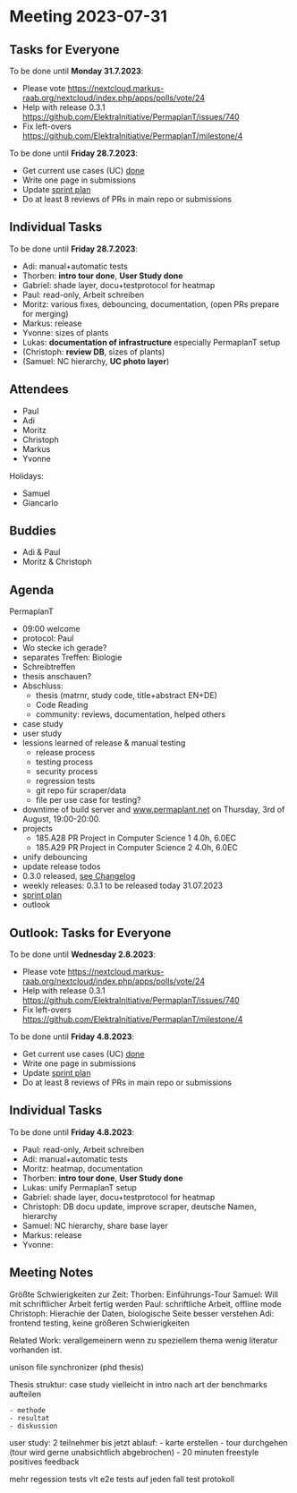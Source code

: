 # Meeting 2023-07-31

## Tasks for Everyone

To be done until **Monday 31.7.2023**:

- Please vote <https://nextcloud.markus-raab.org/nextcloud/index.php/apps/polls/vote/24>
- Help with release 0.3.1 <https://github.com/ElektraInitiative/PermaplanT/issues/740>
- Fix left-overs <https://github.com/ElektraInitiative/PermaplanT/milestone/4>

To be done until **Friday 28.7.2023**:

- Get current use cases (UC) [done](../usecases/README.md)
- Write one page in submissions
- Update [sprint plan](https://github.com/orgs/ElektraInitiative/projects/4/)
- Do at least 8 reviews of PRs in main repo or submissions

## Individual Tasks

To be done until **Friday 28.7.2023**:

- Adi: manual+automatic tests
- Thorben: **intro tour done**, **User Study done**
- Gabriel: shade layer, docu+testprotocol for heatmap
- Paul: read-only, Arbeit schreiben
- Moritz: various fixes, debouncing, documentation, (open PRs prepare for merging)
- Markus: release
- Yvonne: sizes of plants
- Lukas: **documentation of infrastructure** especially PermaplanT setup
- (Christoph: **review DB**, sizes of plants)
- (Samuel: NC hierarchy, **UC photo layer**)

## Attendees

- Paul
- Adi
- Moritz
- Christoph
- Markus
- Yvonne

Holidays:

- Samuel
- Giancarlo

## Buddies

- Adi & Paul
- Moritz & Christoph

## Agenda

PermaplanT

- 09:00 welcome
- protocol: Paul
- Wo stecke ich gerade?
- separates Treffen: Biologie
- Schreibtreffen
- thesis anschauen?
- Abschluss:
  - thesis (matrnr, study code, title+abstract EN+DE)
  - Code Reading
  - community: reviews, documentation, helped others
- case study
- user study
- lessions learned of release & manual testing
  - release process
  - testing process
  - security process
  - regression tests
  - git repo für scraper/data
  - file per use case for testing?
- downtime of build server and www.permaplant.net on Thursday, 3rd of August, 19:00-20:00.
- projects
  - 185.A28 PR Project in Computer Science 1 4.0h, 6.0EC
  - 185.A29 PR Project in Computer Science 2 4.0h, 6.0EC
- unify debouncing
- update release todos
- 0.3.0 released, [see Changelog](../CHANGELOG.md)
- weekly releases: 0.3.1 to be released today 31.07.2023
- [sprint plan](https://github.com/orgs/ElektraInitiative/projects/4/)
- outlook

## Outlook: Tasks for Everyone

To be done until **Wednesday 2.8.2023**:

- Please vote <https://nextcloud.markus-raab.org/nextcloud/index.php/apps/polls/vote/24>
- Help with release 0.3.1 <https://github.com/ElektraInitiative/PermaplanT/issues/740>
- Fix left-overs <https://github.com/ElektraInitiative/PermaplanT/milestone/4>

To be done until **Friday 4.8.2023**:

- Get current use cases (UC) [done](../usecases/README.md)
- Write one page in submissions
- Update [sprint plan](https://github.com/orgs/ElektraInitiative/projects/4/)
- Do at least 8 reviews of PRs in main repo or submissions

## Individual Tasks

To be done until **Friday 4.8.2023**:

- Paul: read-only, Arbeit schreiben
- Adi: manual+automatic tests
- Moritz: heatmap, documentation
- Thorben: **intro tour done**, **User Study done**
- Lukas: unify PermaplanT setup
- Gabriel: shade layer, docu+testprotocol for heatmap
- Christoph: DB docu update, improve scraper, deutsche Namen, hierarchy
- Samuel: NC hierarchy, share base layer
- Markus: release
- Yvonne:

## Meeting Notes

Größte Schwierigkeiten zur Zeit:
Thorben: Einführungs-Tour
Samuel: Will mit schriftlicher Arbeit fertig werden
Paul: schriftliche Arbeit, offline mode
Christoph: Hierachie der Daten, biologische Seite besser verstehen
Adi: frontend testing, keine größeren Schwierigkeiten

Related Work:
verallgemeinern wenn zu speziellem thema wenig literatur vorhanden ist.

unison file synchronizer (phd thesis)

Thesis struktur:
case study vielleicht in intro
nach art der benchmarks aufteilen

    - methode
    - resultat
    - diskussion

user study:
2 teilnehmer bis jetzt
ablauf: - karte erstellen - tour durchgehen (tour wird gerne unabsichtlich abgebrochen) - 20 minuten freestyle
positives feedback

mehr regession tests
vlt e2e tests auf jeden fall test protokoll
